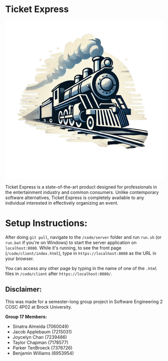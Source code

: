 # Ticket Express

![The logo for ticket express](https://github.com/DerfTastic/COSC_4P02/blob/main/code/client/images/logo.png)

Ticket Express is a state-of-the-art product designed for professionals in the entertainment industry and common consumers. Unlike contemporary software alternatives, Ticket Express is completely available to any individual interested in effectively organizing an event.

# Setup Instructions:

After doing `git pull`, navigate to the `/code/server` folder and run `run.sh` (or `run.bat` if you're on Windows) to start the server application on `localhost:8080`.
While it's running, to see the front page (`/code/client/index.html`), type in `https://localhost:8080` as the URL in your browser.

You can access any other page by typing in the name of one of the `.html` files in `/code/client` after `https://localhost:8080/`<name>.

## Disclaimer: 

This was made for a semester-long group project in Software Engineering 2 COSC 4P02 at Brock University.

__Group 17  Members:__
- Sinatra Almeida (7060049)
- Jacob Applebaum (7215031)
- Joycelyn Chan (7239486)
- Taylor Chapman (7178577)
- Parker TenBroeck (7376726)
- Benjamin Williams (6953954)
